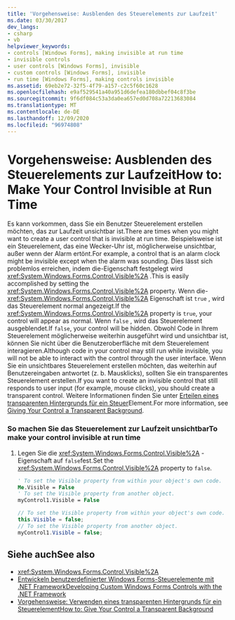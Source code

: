 ```yaml
---
title: 'Vorgehensweise: Ausblenden des Steuerelements zur Laufzeit'
ms.date: 03/30/2017
dev_langs:
- csharp
- vb
helpviewer_keywords:
- controls [Windows Forms], making invisible at run time
- invisible controls
- user controls [Windows Forms], invisible
- custom controls [Windows Forms], invisible
- run time [Windows Forms], making controls invisible
ms.assetid: 69eb2e72-32f5-4f79-a157-c2c5f60c1628
ms.openlocfilehash: e9af529541a40a951d6defea180dbbef04c8f3be
ms.sourcegitcommit: 9f6df084c53a3da0ea657ed0d708a72213683084
ms.translationtype: MT
ms.contentlocale: de-DE
ms.lasthandoff: 12/09/2020
ms.locfileid: "96974808"
---
```

# <a name="how-to-make-your-control-invisible-at-run-time"></a><span data-ttu-id="7bb87-102">Vorgehensweise: Ausblenden des Steuerelements zur Laufzeit</span><span class="sxs-lookup"><span data-stu-id="7bb87-102">How to: Make Your Control Invisible at Run Time</span></span>
<span data-ttu-id="7bb87-103">Es kann vorkommen, dass Sie ein Benutzer Steuerelement erstellen möchten, das zur Laufzeit unsichtbar ist.</span><span class="sxs-lookup"><span data-stu-id="7bb87-103">There are times when you might want to create a user control that is invisible at run time.</span></span> <span data-ttu-id="7bb87-104">Beispielsweise ist ein Steuerelement, das eine Wecker-Uhr ist, möglicherweise unsichtbar, außer wenn der Alarm ertönt.</span><span class="sxs-lookup"><span data-stu-id="7bb87-104">For example, a control that is an alarm clock might be invisible except when the alarm was sounding.</span></span> <span data-ttu-id="7bb87-105">Dies lässt sich problemlos erreichen, indem die-Eigenschaft festgelegt wird <xref:System.Windows.Forms.Control.Visible%2A> .</span><span class="sxs-lookup"><span data-stu-id="7bb87-105">This is easily accomplished by setting the <xref:System.Windows.Forms.Control.Visible%2A> property.</span></span> <span data-ttu-id="7bb87-106">Wenn die- <xref:System.Windows.Forms.Control.Visible%2A> Eigenschaft ist `true` , wird das Steuerelement normal angezeigt.</span><span class="sxs-lookup"><span data-stu-id="7bb87-106">If the <xref:System.Windows.Forms.Control.Visible%2A> property is `true`, your control will appear as normal.</span></span> <span data-ttu-id="7bb87-107">Wenn `false` , wird das Steuerelement ausgeblendet.</span><span class="sxs-lookup"><span data-stu-id="7bb87-107">If `false`, your control will be hidden.</span></span> <span data-ttu-id="7bb87-108">Obwohl Code in Ihrem Steuerelement möglicherweise weiterhin ausgeführt wird und unsichtbar ist, können Sie nicht über die Benutzeroberfläche mit dem Steuerelement interagieren.</span><span class="sxs-lookup"><span data-stu-id="7bb87-108">Although code in your control may still run while invisible, you will not be able to interact with the control through the user interface.</span></span> <span data-ttu-id="7bb87-109">Wenn Sie ein unsichtbares Steuerelement erstellen möchten, das weiterhin auf Benutzereingaben antwortet (z. b. Mausklicks), sollten Sie ein transparentes Steuerelement erstellen.</span><span class="sxs-lookup"><span data-stu-id="7bb87-109">If you want to create an invisible control that still responds to user input (for example, mouse clicks), you should create a transparent control.</span></span> <span data-ttu-id="7bb87-110">Weitere Informationen finden Sie unter [Erteilen eines transparenten Hintergrunds für ein Steuer](how-to-give-your-control-a-transparent-background.md)Element.</span><span class="sxs-lookup"><span data-stu-id="7bb87-110">For more information, see [Giving Your Control a Transparent Background](how-to-give-your-control-a-transparent-background.md).</span></span>  
  
### <a name="to-make-your-control-invisible-at-run-time"></a><span data-ttu-id="7bb87-111">So machen Sie das Steuerelement zur Laufzeit unsichtbar</span><span class="sxs-lookup"><span data-stu-id="7bb87-111">To make your control invisible at run time</span></span>  
  
1. <span data-ttu-id="7bb87-112">Legen Sie die <xref:System.Windows.Forms.Control.Visible%2A> -Eigenschaft auf `false`fest.</span><span class="sxs-lookup"><span data-stu-id="7bb87-112">Set the <xref:System.Windows.Forms.Control.Visible%2A> property to `false`.</span></span>  
  
    ```vb  
    ' To set the Visible property from within your object's own code.  
    Me.Visible = False  
    ' To set the Visible property from another object.  
    myControl1.Visible = False  
    ```  
  
    ```csharp  
    // To set the Visible property from within your object's own code.  
    this.Visible = false;  
    // To set the Visible property from another object.  
    myControl1.Visible = false;  
    ```  
  
## <a name="see-also"></a><span data-ttu-id="7bb87-113">Siehe auch</span><span class="sxs-lookup"><span data-stu-id="7bb87-113">See also</span></span>

- <xref:System.Windows.Forms.Control.Visible%2A>
- [<span data-ttu-id="7bb87-114">Entwickeln benutzerdefinierter Windows Forms-Steuerelemente mit .NET Framework</span><span class="sxs-lookup"><span data-stu-id="7bb87-114">Developing Custom Windows Forms Controls with the .NET Framework</span></span>](developing-custom-windows-forms-controls.md)
- [<span data-ttu-id="7bb87-115">Vorgehensweise: Verwenden eines transparenten Hintergrunds für ein Steuerelement</span><span class="sxs-lookup"><span data-stu-id="7bb87-115">How to: Give Your Control a Transparent Background</span></span>](how-to-give-your-control-a-transparent-background.md)
